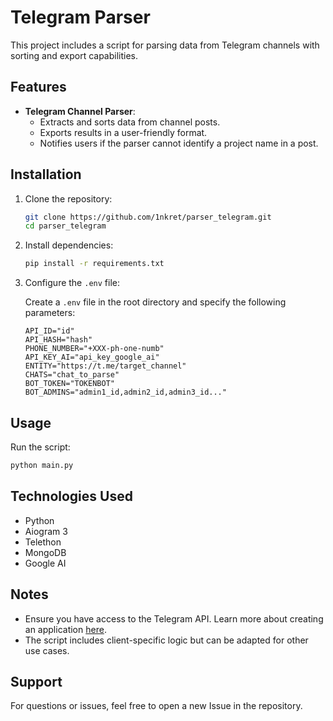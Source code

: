 
# Telegram Parser

This project includes a script for parsing data from Telegram channels with sorting and export capabilities.

## Features

- **Telegram Channel Parser**:
  - Extracts and sorts data from channel posts.
  - Exports results in a user-friendly format.
  - Notifies users if the parser cannot identify a project name in a post.

## Installation

1. Clone the repository:

   ```bash
   git clone https://github.com/1nkret/parser_telegram.git
   cd parser_telegram
   ```

2. Install dependencies:

   ```bash
   pip install -r requirements.txt
   ```

3. Configure the `.env` file:

   Create a `.env` file in the root directory and specify the following parameters:
   ```
   API_ID="id"
   API_HASH="hash"
   PHONE_NUMBER="+XXX-ph-one-numb"
   API_KEY_AI="api_key_google_ai"
   ENTITY="https://t.me/target_channel"
   CHATS="chat_to_parse"
   BOT_TOKEN="TOKENBOT"
   BOT_ADMINS="admin1_id,admin2_id,admin3_id..."
   ```

## Usage

Run the script:

```bash
python main.py
```

## Technologies Used
- Python
- Aiogram 3
- Telethon
- MongoDB
- Google AI

## Notes

- Ensure you have access to the Telegram API. Learn more about creating an application [here](https://core.telegram.org/api/obtaining_api_id).
- The script includes client-specific logic but can be adapted for other use cases.

## Support

For questions or issues, feel free to open a new Issue in the repository.
